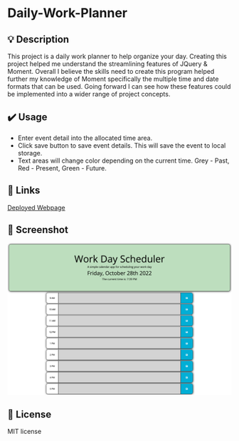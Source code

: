 # Daily-Work-Planner

## 💡 Description

This project is a daily work planner to help organize your day. Creating this project helped me understand the streamlining features of JQuery & Moment. Overall I believe the skills need to create this program helped further my knowledge of Moment specifically the multiple time and date formats that can be used. Going forward I can see how these features could be implemented into a wider range of project concepts.

## ✔️ Usage

- Enter event detail into the allocated time area.
- Click save button to save event details. This will save the event to local storage.
- Text areas will change color depending on the current time. Grey - Past, Red - Present, Green - Future.

## 🔗 Links

[Deployed Webpage](https://steven-mccombe.github.io/daily-planner/)

## 📸 Screenshot

![Deployed Webpage](./assets/images/WorkDayScheduler.png "Application Screenshot")

## 📝 License

MIT license
